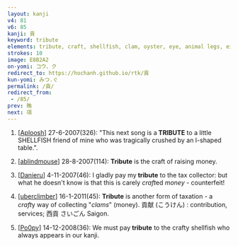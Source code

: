 ```yaml
---
layout: kanji
v4: 81
v6: 85
kanji: 貢
keyword: tribute
elements: tribute, craft, shellfish, clam, oyster, eye, animal legs, eight
strokes: 10
image: E8B2A2
on-yomi: コウ、ク
redirect_to: https://hochanh.github.io/rtk/貢
kun-yomi: みつ.ぐ
permalink: /貢/
redirect_from:
 - /85/
prev: 賄
next: 項
---
```


1) [<a href="http://kanji.koohii.com/profile/Aploosh">Aploosh</a>] 27-6-2007(326): &quot;This next song is a<strong> TRIBUTE</strong> to a little SHELLFISH friend of mine who was tragically crushed by an I-shaped table.&quot;.

2) [<a href="http://kanji.koohii.com/profile/ablindmouse">ablindmouse</a>] 28-8-2007(114): <strong>Tribute</strong> is the craft of raising money.

3) [<a href="http://kanji.koohii.com/profile/Danieru">Danieru</a>] 4-11-2007(46): I gladly pay my<strong> tribute</strong> to the tax collector: but what he doesn&#039;t know is that this is carely <em>craft</em>ed <em>money</em> - counterfeit!

4) [<a href="http://kanji.koohii.com/profile/uberclimber">uberclimber</a>] 16-1-2011(45): <strong>Tribute</strong> is another form of taxation - a <em>craft</em>y way of collecting &quot;<em>clams</em>&quot; (money). 貢献 (こうけん) : contribution, services; 西貢 さいごん Saigon.

5) [<a href="http://kanji.koohii.com/profile/Po0py">Po0py</a>] 14-12-2008(36): We must pay<strong> tribute</strong> to the crafty shellfish who always appears in our kanji.

